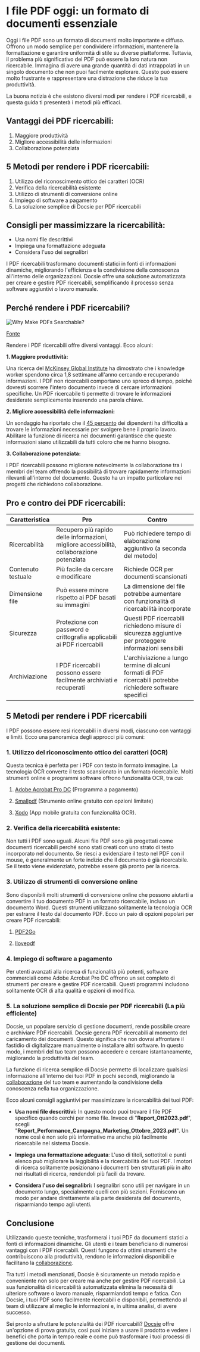 # I file PDF oggi: un formato di documenti essenziale

Oggi i file PDF sono un formato di documenti molto importante e diffuso. Offrono un modo semplice per condividere informazioni, mantenere la formattazione e garantire uniformità di stile su diverse piattaforme. Tuttavia, il problema più significativo dei PDF può essere la loro natura non ricercabile. Immagina di avere una grande quantità di dati intrappolati in un singolo documento che non puoi facilmente esplorare. Questo può essere molto frustrante e rappresentare una distrazione che riduce la tua produttività.

La buona notizia è che esistono diversi modi per rendere i PDF ricercabili, e questa guida ti presenterà i metodi più efficaci.

## Vantaggi dei PDF ricercabili:

1. Maggiore produttività
2. Migliore accessibilità delle informazioni
3. Collaborazione potenziata

## 5 Metodi per rendere i PDF ricercabili:

1. Utilizzo del riconoscimento ottico dei caratteri (OCR)
2. Verifica della ricercabilità esistente
3. Utilizzo di strumenti di conversione online
4. Impiego di software a pagamento
5. La soluzione semplice di Docsie per PDF ricercabili

## Consigli per massimizzare la ricercabilità:

- Usa nomi file descrittivi
- Impiega una formattazione adeguata
- Considera l'uso dei segnalibri

I PDF ricercabili trasformano documenti statici in fonti di informazioni dinamiche, migliorando l'efficienza e la condivisione della conoscenza all'interno delle organizzazioni. Docsie offre una soluzione automatizzata per creare e gestire PDF ricercabili, semplificando il processo senza software aggiuntivi o lavoro manuale.


## Perché rendere i PDF ricercabili?

![Why Make PDFs Searchable?](https://cdn.docsie.io/workspace_PfNzfGj3YfKKtTO4T/doc_QiqgSuNoJpspcExF3/file_jlxXevoHVgfgPUm19/image1.png)

[Fonte](https://artificio.ai/product/search-pdf)

Rendere i PDF ricercabili offre diversi vantaggi. Ecco alcuni:

**1. Maggiore produttività:**

Una ricerca del [McKinsey Global Institute](https://www.mckinsey.com/industries/technology-media-and-telecommunications/our-insights/the-social-economy) ha dimostrato che i knowledge worker spendono circa 1,8 settimane all'anno cercando e recuperando informazioni. I PDF non ricercabili comportano uno spreco di tempo, poiché dovresti scorrere l'intero documento invece di cercare informazioni specifiche. Un PDF ricercabile ti permette di trovare le informazioni desiderate semplicemente inserendo una parola chiave.

**2. Migliore accessibilità delle informazioni:**

Un sondaggio ha riportato che il [45 percento](https://investor.manpowergroup.com/news-releases/news-release-details/talent-shortages-record-high-45-employers-around-world-report) dei dipendenti ha difficoltà a trovare le informazioni necessarie per svolgere bene il proprio lavoro. Abilitare la funzione di ricerca nei documenti garantisce che queste informazioni siano utilizzabili da tutti coloro che ne hanno bisogno.

**3. Collaborazione potenziata:**

I PDF ricercabili possono migliorare notevolmente la collaborazione tra i membri del team offrendo la possibilità di trovare rapidamente informazioni rilevanti all'interno del documento. Questo ha un impatto particolare nei progetti che richiedono collaborazione.

## Pro e contro dei PDF ricercabili:

|Caratteristica|Pro|Contro|
|-|-|-|
|Ricercabilità|Recupero più rapido delle informazioni, migliore accessibilità, collaborazione potenziata|Può richiedere tempo di elaborazione aggiuntivo (a seconda del metodo)|
|Contenuto testuale|Più facile da cercare e modificare|Richiede OCR per documenti scansionati|
|Dimensione file|Può essere minore rispetto ai PDF basati su immagini|La dimensione del file potrebbe aumentare con funzionalità di ricercabilità incorporate|
|Sicurezza|Protezione con password e crittografia applicabili ai PDF ricercabili|Questi PDF ricercabili richiedono misure di sicurezza aggiuntive per proteggere informazioni sensibili|
|Archiviazione|I PDF ricercabili possono essere facilmente archiviati e recuperati|L'archiviazione a lungo termine di alcuni formati di PDF ricercabili potrebbe richiedere software specifici|
 

## 5 Metodi per rendere i PDF ricercabili

I PDF possono essere resi ricercabili in diversi modi, ciascuno con vantaggi e limiti. Ecco una panoramica degli approcci più comuni:

### 1. Utilizzo del riconoscimento ottico dei caratteri (OCR)
Questa tecnica è perfetta per i PDF con testo in formato immagine. La tecnologia OCR converte il testo scansionato in un formato ricercabile. Molti strumenti online e programmi software offrono funzionalità OCR, tra cui:

1. [Adobe Acrobat Pro DC](https://www.adobe.com/es_eu/acrobat/acrobat-pro.html) (Programma a pagamento)

2. [Smallpdf](https://smallpdf.com/) (Strumento online gratuito con opzioni limitate)

3. [Xodo](https://xodo.com/) (App mobile gratuita con funzionalità OCR).

 

### 2. Verifica della ricercabilità esistente:
Non tutti i PDF sono uguali. Alcuni file PDF sono già progettati come documenti ricercabili perché sono stati creati con uno strato di testo incorporato nel documento. Se riesci a evidenziare il testo nel PDF con il mouse, è generalmente un forte indizio che il documento è già ricercabile. Se il testo viene evidenziato, potrebbe essere già pronto per la ricerca.

### 3. Utilizzo di strumenti di conversione online

Sono disponibili molti strumenti di conversione online che possono aiutarti a convertire il tuo documento PDF in un formato ricercabile, incluso un documento Word. Questi strumenti utilizzano solitamente la tecnologia OCR per estrarre il testo dal documento PDF. Ecco un paio di opzioni popolari per creare PDF ricercabili:

1. [PDF2Go](https://www.pdf2go.com/)

2. [Ilovepdf](https://www.ilovepdf.com/)

 

### 4. Impiego di software a pagamento

Per utenti avanzati alla ricerca di funzionalità più potenti, software commerciali come Adobe Acrobat Pro DC offrono un set completo di strumenti per creare e gestire PDF ricercabili. Questi programmi includono solitamente OCR di alta qualità e opzioni di modifica.

### 5. La soluzione semplice di Docsie per PDF ricercabili (La più efficiente)

Docsie, un popolare servizio di gestione documenti, rende possibile creare e archiviare PDF ricercabili. Docsie genera PDF ricercabili al momento del caricamento dei documenti. Questo significa che non dovrai affrontare il fastidio di digitalizzare manualmente o installare altri software. In questo modo, i membri del tuo team possono accedere e cercare istantaneamente, migliorando la produttività del team.

La funzione di ricerca semplice di Docsie permette di localizzare qualsiasi informazione all'interno dei tuoi PDF in pochi secondi, migliorando la [collaborazione](https://site.docsie.io/centralized-team-collaboration-and-project-management) del tuo team e aumentando la condivisione della conoscenza nella tua organizzazione.

Ecco alcuni consigli aggiuntivi per massimizzare la ricercabilità dei tuoi PDF:

* **Usa nomi file descrittivi:** In questo modo puoi trovare il file PDF specifico quando cerchi per nome file. Invece di "**Report_Ott2023.pdf**", scegli "**Report_Performance_Campagna_Marketing_Ottobre_2023.pdf**". Un nome così è non solo più informativo ma anche più facilmente ricercabile nel sistema Docsie.

* **Impiega una formattazione adeguata**: L'uso di titoli, sottotitoli e punti elenco può migliorare la leggibilità e la ricercabilità dei tuoi PDF. I motori di ricerca solitamente posizionano i documenti ben strutturati più in alto nei risultati di ricerca, rendendoli più facili da trovare.

* **Considera l'uso dei segnalibri:** I segnalibri sono utili per navigare in un documento lungo, specialmente quelli con più sezioni. Forniscono un modo per andare direttamente alla parte desiderata del documento, risparmiando tempo agli utenti.

## Conclusione

Utilizzando queste tecniche, trasformerai i tuoi PDF da documenti statici a fonti di informazioni dinamiche. Gli utenti e i team beneficiano di numerosi vantaggi con i PDF ricercabili. Questi fungono da ottimi strumenti che contribuiscono alla produttività, rendono le informazioni disponibili e facilitano la [collaborazione](https://site.docsie.io/documentation-collaboration-software).

Tra tutti i metodi menzionati, Docsie è sicuramente un metodo rapido e conveniente non solo per creare ma anche per gestire PDF ricercabili. La sua funzionalità di ricercabilità automatizzata elimina la necessità di ulteriore software o lavoro manuale, risparmiandoti tempo e fatica. Con Docsie, i tuoi PDF sono facilmente ricercabili e disponibili, permettendo al team di utilizzare al meglio le informazioni e, in ultima analisi, di avere successo.

Sei pronto a sfruttare le potenzialità dei PDF ricercabili? [Docsie](https://www.docsie.io/) offre un'opzione di prova gratuita, così puoi iniziare a usare il prodotto e vedere i benefici che porta in tempo reale e come può trasformare i tuoi processi di gestione dei documenti.